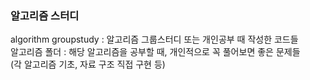 ### 알고리즘 스터디
algorithm groupstudy : 알고리즘 그룹스터디 또는 개인공부 때 작성한 코드들<br>
알고리즘 폴더 : 해당 알고리즘을 공부할 때, 개인적으로 꼭 풀어보면 좋은 문제들<br>
(각 알고리즘 기초, 자료 구조 직접 구현 등)
